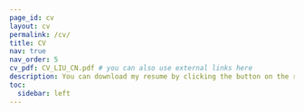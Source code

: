 ```yaml
---
page_id: cv
layout: cv
permalink: /cv/
title: CV
nav: true
nav_order: 5
cv_pdf: CV_LIU_CN.pdf # you can also use external links here
description: You can download my resume by clicking the button on the right.
toc:
  sidebar: left
---
```

